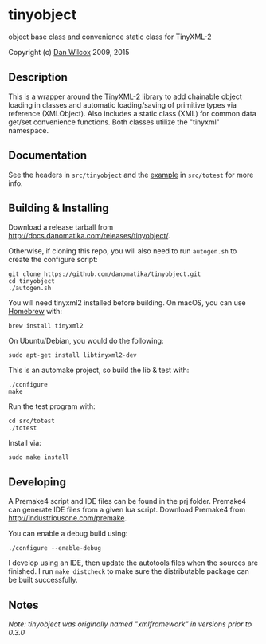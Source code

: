 tinyobject
==========

object base class and convenience static class for TinyXML-2

Copyright (c) [Dan Wilcox](http://danomatika.com) 2009, 2015

Description
-----------

This is a wrapper around the [TinyXML-2 library](http://www.grinninglizard.com/tinyxml2/index.html) to add chainable object loading in classes and automatic loading/saving of primitive types via reference (XMLObject). Also includes a static class (XML) for common data get/set convenience functions. Both classes utilize the "tinyxml" namespace.

Documentation
-------------

See the headers in `src/tinyobject` and the [example](https://github.com/danomatika/tinyobject/blob/master/src/totest/main.cpp) in `src/totest` for more info.

Building & Installing
---------------------

Download a release tarball from <http://docs.danomatika.com/releases/tinyobject/>.

Otherwise, if cloning this repo, you will also need to run `autogen.sh` to create the configure script:

    git clone https://github.com/danomatika/tinyobject.git
    cd tinyobject
    ./autogen.sh

You will need tinyxml2 installed before building. On macOS, you can use [Homebrew](http://brew.sh) with:

    brew install tinyxml2

On Ubuntu/Debian, you would do the following:

    sudo apt-get install libtinyxml2-dev

This is an automake project, so build the lib & test with:

    ./configure
	make

Run the test program with:

    cd src/totest
    ./totest

Install via:

    sudo make install

Developing
----------

A Premake4 script and IDE files can be found in the prj folder. Premake4 can generate IDE files from a given lua script. Download Premake4 from <http://industriousone.com/premake>.

You can enable a debug build using:

    ./configure --enable-debug

I develop using an IDE, then update the autotools files when the sources are finished. I run `make distcheck` to make sure the distributable package can be built successfully.

Notes
-----

_Note: tinyobject was originally named "xmlframework" in versions prior to 0.3.0_
